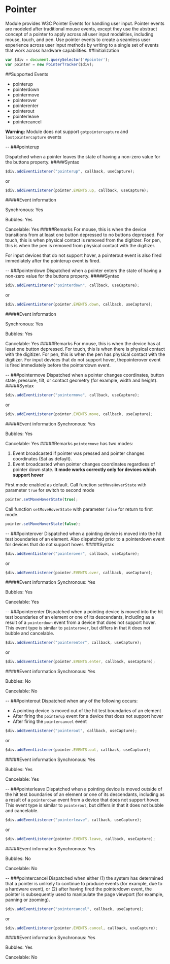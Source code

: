 # Pointer
Module provides W3C Pointer Events for handling user input. Pointer events are modeled after traditional mouse events, except they use the abstract concept of a pointer to apply across all user input modalities, including mouse, touch, and pen. Use pointer events to create a seamless user experience across user input methods by writing to a single set of events that work across hardware capabilities.
##Initialization
```javascript
var $div = document.querySelector('#pointer');
var pointer = new PointerTracker($div);
```
##Supported Events
- pointerup
- pointerdown
- pointermove
- pointerover
- pointerenter
- pointerout
- pointerleave
- pointercancel

**Warning:** Module does not support `gotpointercapture` and `lostpointercapture` events

-- 
###pointerup

Dispatched when a pointer leaves the state of having a non-zero value for the buttons property.
#####Syntax
```javascript
$div.addEventListener("pointerup", callback, useCapture);
```
or
```javascript
$div.addEventListener(pointer.EVENTS.up, callback, useCapture);
```
#####Event information

Synchronous: Yes

Bubbles:	   Yes 

Cancelable:  Yes 
#####Remarks
For mouse, this is when the device transitions from at least one button depressed to no buttons depressed. For touch, this is when physical contact is removed from the digitizer. For pen, this is when the pen is removed from physical contact with the digitizer.

For input devices that do not support hover, a pointerout event is also fired immediately after the pointerup event is fired.

--
###pointerdown
Dispatched when a pointer enters the state of having a non-zero value for the buttons property.
#####Syntax
```javascript
$div.addEventListener("pointerdown", callback, useCapture);
```
or
```javascript
$div.addEventListener(pointer.EVENTS.down, callback, useCapture);
```
#####Event information

Synchronous: Yes

Bubbles:	   Yes 

Cancelable:  Yes 
#####Remarks
For mouse, this is when the device has at least one button depressed. For touch, this is when there is physical contact with the digitizer. For pen, this is when the pen has physical contact with the digitizer. For input devices that do not support hover, thepointerover event is fired immediately before the pointerdown event.

--
###pointermove
Dispatched when a pointer changes coordinates, button state, pressure, tilt, or contact geometry (for example, width and height).
#####Syntax
```javascript
$div.addEventListener("pointermove", callback, useCapture);
```
or
```javascript
$div.addEventListener(pointer.EVENTS.move, callback, useCapture);
```
#####Event information
Synchronous: Yes

Bubbles:	   Yes 

Cancelable:  Yes 
#####Remarks
`pointermove` has two modes:

1. Event broadcasted if pointer was pressed and  pointer changes coordinates (Sat as defaylt).
2. Event broadcasted when pointer changes coordinates regardless of pointer down state. **It mode works correctly only for devices which support hover**

First mode enabled as default. Call function `setMoveHoverState` with parameter `true` for switch to second mode
```javascript
pointer.setMoveHoverState(true);
```
Call function `setMoveHoverState` with parameter `false` for return to first mode.
```javascript
pointer.setMoveHoverState(false);
```
--
###pointerover
Dispatched when a pointing device is moved into the hit test boundaries of an element. Also dispatched prior to a pointerdown event for devices that do not support hover.
#####Syntax
```javascript
$div.addEventListener("pointerover", callback, useCapture);
```
or
```javascript
$div.addEventListener(pointer.EVENTS.over, callback, useCapture);
```
#####Event information
Synchronous: Yes

Bubbles:	   Yes 

Cancelable:  Yes 

--
###pointerenter
Dispatched when a pointing device is moved into the hit test boundaries of an element or one of its descendants, including as a result of a `pointerdown` event from a device that does not support hover. This event type is similar to `pointerover`, but differs in that it does not bubble and cancelable.
```javascript
$div.addEventListener("pointerenter", callback, useCapture);
```
or
```javascript
$div.addEventListener(pointer.EVENTS.enter, callback, useCapture);
```
#####Event information
Synchronous: Yes

Bubbles:	   No 

Cancelable:  No 

--
###pointerout
Dispatched when any of the following occurs:
* A pointing device is moved out of the hit test boundaries of an element
* After firing the `pointerup` event for a device that does not support hover
* After firing the `pointercancel` event
```javascript
$div.addEventListener("pointerout", callback, useCapture);
```
or
```javascript
$div.addEventListener(pointer.EVENTS.out, callback, useCapture);
```
#####Event information
Synchronous: Yes

Bubbles:	   Yes 

Cancelable:  Yes

--
###pointerleave
Dispatched when a pointing device is moved outside of the hit test boundaries of an element or one of its descendants, including as a result of a `pointerdown` event from a device that does not support hover. This event type is similar to `pointerout`, but differs in that it does not bubble and cancelable.
```javascript
$div.addEventListener("pointerleave", callback, useCapture);
```
or
```javascript
$div.addEventListener(pointer.EVENTS.leave, callback, useCapture);
```
#####Event information
Synchronous: Yes

Bubbles:	   No 

Cancelable:  No 

--
###pointercancel 
Dispatched when either (1) the system has determined that a pointer is unlikely to continue to produce events (for example, due to a hardware event), or (2) after having fired the pointerdown event, the pointer is subsequently used to manipulate the page viewport (for example, panning or zooming).
```javascript
$div.addEventListener("pointercancel", callback, useCapture);
```
or
```javascript
$div.addEventListener(pointer.EVENTS.cancel, callback, useCapture);
```
#####Event information
Synchronous: Yes

Bubbles:	   Yes 

Cancelable:  No
